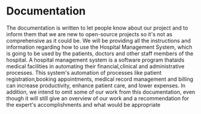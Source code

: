 # Documentation
The documentation is written to let people know about our project and to inform them that we are new to open-source projects so it's not as comprehensive as it could be.
We will be providing all the instructions and information regarding how to use the Hospital Management System, which is going to be used by the patients, doctors and other staff members of the hospital.
A hospital management system is a software program  thataids medical facilities in automating their financial,clinical and administrative processes.
 This system's automation of processes like patient registration,booking appointments, medical record management and billing can increase productivity, enhance patient care, and lower expenses.
In addition, we intend to omit some of our work from this documentation, even though it will still give an overview of our work and a recommendation for the expert's accomplishments and what would be appropriate
